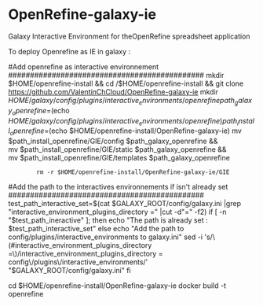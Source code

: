 # OpenRefine-galaxy-ie
Galaxy Interactive Environment for theOpenRefine spreadsheet application

To deploy Openrefine as IE in galaxy :

#Add openrefine as interactive environnement
#############################################
mkdir $HOME/openrefine-install && cd /$HOME/openrefine-install && git clone https://github.com/ValentinChCloud/OpenRefine-galaxy-ie 
mkdir $HOME/galaxy/config/plugins/interactive_environments/openrefine
path_galaxy_openrefine=$(echo $HOME/galaxy/config/plugins/interactive_environments/openrefine)
path_install_openrefine=$(echo $HOME/openrefine-install/OpenRefine-galaxy-ie)
mv $path_install_openrefine/GIE/config $path_galaxy_openrefine && \
	mv $path_install_openrefine/GIE/static $path_galaxy_openrefine && \
		mv $path_install_openrefine/GIE/templates $path_galaxy_openrefine
			
			rm -r $HOME/openrefine-install/OpenRefine-galaxy-ie/GIE


#Add the path to the interactives environnements if isn't already set
#############################################
test_path_interactive_set=$(cat $GALAXY_ROOT/config/galaxy.ini |grep "interactive_environment_plugins_directory =" |cut -d"=" -f2)
if [ -n "$test_path_ineractive" ]; then
	echo "The path is already set : $test_path_interactive_set"
	else
		echo "Add the path to config/plugins/interactive_environments to galaxy.ini"
			sed -i 's/\(#interactive_environment_plugins_directory =\)/interactive_environment_plugins_directory = config\/plugins\/interactive_environments/' "$GALAXY_ROOT/config/galaxy.ini"
			fi


cd $HOME/openrefine-install/OpenRefine-galaxy-ie
docker build -t openrefine 
